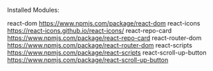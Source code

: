 Installed Modules:

react-dom
https://www.npmjs.com/package/react-dom
react-icons
https://react-icons.github.io/react-icons/
react-repo-card
https://www.npmjs.com/package/react-repo-card
react-router-dom
https://www.npmjs.com/package/react-router-dom
react-scripts
https://www.npmjs.com/package/react-scripts
react-scroll-up-button
https://www.npmjs.com/package/react-scroll-up-button
